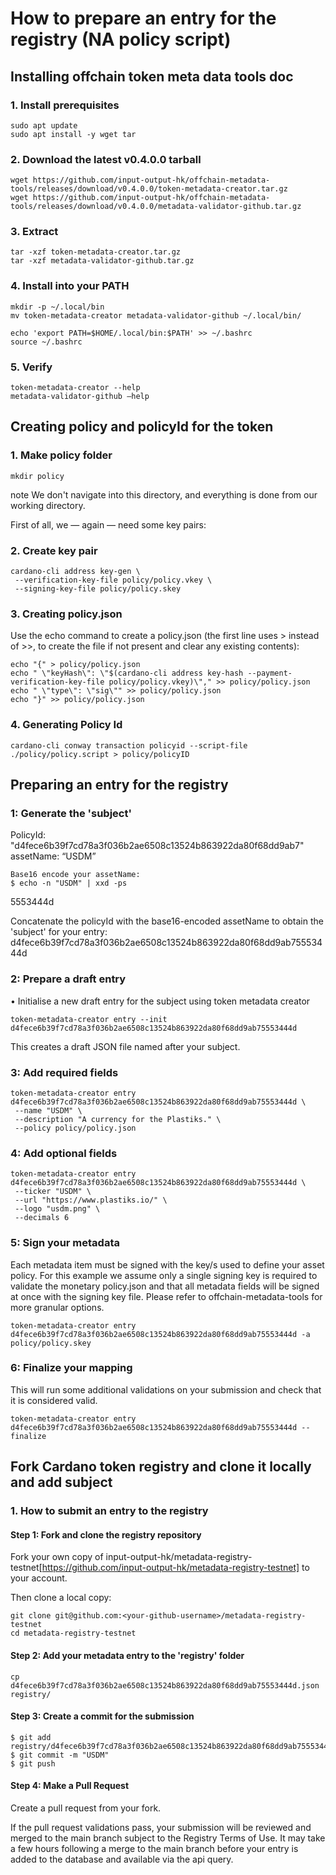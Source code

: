 # How to prepare an entry for the registry (NA policy script)

## Installing offchain token meta data tools doc

### 1. Install prerequisites

```
sudo apt update
sudo apt install -y wget tar
```

### 2. Download the latest v0.4.0.0 tarball

```
wget https://github.com/input-output-hk/offchain-metadata-tools/releases/download/v0.4.0.0/token-metadata-creator.tar.gz
wget https://github.com/input-output-hk/offchain-metadata-tools/releases/download/v0.4.0.0/metadata-validator-github.tar.gz

```

### 3. Extract

```
tar -xzf token-metadata-creator.tar.gz
tar -xzf metadata-validator-github.tar.gz
```

### 4. Install into your PATH

```
mkdir -p ~/.local/bin
mv token-metadata-creator metadata-validator-github ~/.local/bin/
```

```
echo 'export PATH=$HOME/.local/bin:$PATH' >> ~/.bashrc
source ~/.bashrc
```

### 5. Verify

```
token-metadata-creator --help
metadata-validator-github –help
```

## Creating policy and policyId for the token

### 1. Make policy folder

```
mkdir policy
```

note
We don't navigate into this directory, and everything is done from our working directory.

First of all, we — again — need some key pairs:

### 2. Create key pair

```
cardano-cli address key-gen \
 --verification-key-file policy/policy.vkey \
 --signing-key-file policy/policy.skey
```

### 3. Creating policy.json

Use the echo command to create a policy.json (the first line uses > instead of >>, to create the file if not present and clear any existing contents):

```
echo "{" > policy/policy.json
echo " \"keyHash\": \"$(cardano-cli address key-hash --payment-verification-key-file policy/policy.vkey)\"," >> policy/policy.json
echo " \"type\": \"sig\"" >> policy/policy.json
echo "}" >> policy/policy.json
```

### 4. Generating Policy Id

```
cardano-cli conway transaction policyid --script-file ./policy/policy.script > policy/policyID
```

## Preparing an entry for the registry

### 1: Generate the 'subject'

PolicyId: "d4fece6b39f7cd78a3f036b2ae6508c13524b863922da80f68dd9ab7"
assetName: “USDM”

```
Base16 encode your assetName:
$ echo -n "USDM" | xxd -ps
```

5553444d

Concatenate the policyId with the base16-encoded assetName to obtain the 'subject' for your entry: d4fece6b39f7cd78a3f036b2ae6508c13524b863922da80f68dd9ab75553444d

### 2: Prepare a draft entry​

• Initialise a new draft entry for the subject using token metadata creator

```
token-metadata-creator entry --init d4fece6b39f7cd78a3f036b2ae6508c13524b863922da80f68dd9ab75553444d

```

This creates a draft JSON file named after your subject.

### 3: Add required fields

```
token-metadata-creator entry d4fece6b39f7cd78a3f036b2ae6508c13524b863922da80f68dd9ab75553444d \
 --name "USDM" \
 --description "A currency for the Plastiks." \
 --policy policy/policy.json
```

### 4: Add optional fields

```
token-metadata-creator entry d4fece6b39f7cd78a3f036b2ae6508c13524b863922da80f68dd9ab75553444d \
 --ticker "USDM" \
 --url "https://www.plastiks.io/" \
 --logo "usdm.png" \
 --decimals 6
```

### 5: Sign your metadata

Each metadata item must be signed with the key/s used to define your asset policy. For this example we assume only a single signing key is required to validate the monetary policy.json and that all metadata fields will be signed at once with the signing key file. Please refer to offchain-metadata-tools for more granular options.

```
token-metadata-creator entry d4fece6b39f7cd78a3f036b2ae6508c13524b863922da80f68dd9ab75553444d -a policy/policy.skey
```

### 6: Finalize your mapping

This will run some additional validations on your submission and check that it is considered valid.

```
token-metadata-creator entry d4fece6b39f7cd78a3f036b2ae6508c13524b863922da80f68dd9ab75553444d --finalize
```

## Fork Cardano token registry and clone it locally and add subject

### 1. How to submit an entry to the registry

#### Step 1: Fork and clone the registry repository

Fork your own copy of input-output-hk/metadata-registry-testnet[https://github.com/input-output-hk/metadata-registry-testnet] to your account.

Then clone a local copy:

```
git clone git@github.com:<your-github-username>/metadata-registry-testnet
cd metadata-registry-testnet
```

#### Step 2: Add your metadata entry to the 'registry' folder

```
cp d4fece6b39f7cd78a3f036b2ae6508c13524b863922da80f68dd9ab75553444d.json registry/
```

#### Step 3: Create a commit for the submission

```
$ git add registry/d4fece6b39f7cd78a3f036b2ae6508c13524b863922da80f68dd9ab75553444d.json
$ git commit -m "USDM"
$ git push
```

#### Step 4: Make a Pull Request

Create a pull request from your fork.

If the pull request validations pass, your submission will be reviewed and merged to the main branch subject to the Registry Terms of Use. It may take a few hours following a merge to the main branch before your entry is added to the database and available via the api query.
